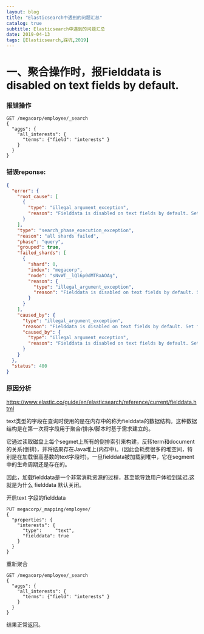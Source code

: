 ```yaml
---
layout: blog
title: "Elasticsearch中遇到的问题汇总"
catalog: true
subtitle: Elasticsearch中遇到的问题汇总
date: 2019-04-13
tags: [Elasticsearch,踩坑,2019]
---
```


# 一、聚合操作时，报Fielddata is disabled on text fields by default.
### 报错操作
```
GET /megacorp/employee/_search
{
  "aggs": {
    "all_interests": {
      "terms": {"field": "interests" }
    }
  }
}
```
### 错误reponse:   
```json
{
  "error": {
    "root_cause": [
      {
        "type": "illegal_argument_exception",
        "reason": "Fielddata is disabled on text fields by default. Set fielddata=true on [interests] in order to load fielddata in memory by uninverting the inverted index. Note that this can however use significant memory. Alternatively use a keyword field instead."
      }
    ],
    "type": "search_phase_execution_exception",
    "reason": "all shards failed",
    "phase": "query",
    "grouped": true,
    "failed_shards": [
      {
        "shard": 0,
        "index": "megacorp",
        "node": "sNvWT__lQl6p0dMTRaAOAg",
        "reason": {
          "type": "illegal_argument_exception",
          "reason": "Fielddata is disabled on text fields by default. Set fielddata=true on [interests] in order to load fielddata in memory by uninverting the inverted index. Note that this can however use significant memory. Alternatively use a keyword field instead."
        }
      }
    ],
    "caused_by": {
      "type": "illegal_argument_exception",
      "reason": "Fielddata is disabled on text fields by default. Set fielddata=true on [interests] in order to load fielddata in memory by uninverting the inverted index. Note that this can however use significant memory. Alternatively use a keyword field instead.",
      "caused_by": {
        "type": "illegal_argument_exception",
        "reason": "Fielddata is disabled on text fields by default. Set fielddata=true on [interests] in order to load fielddata in memory by uninverting the inverted index. Note that this can however use significant memory. Alternatively use a keyword field instead."
      }
    }
  },
  "status": 400
}
```
### 原因分析
https://www.elastic.co/guide/en/elasticsearch/reference/current/fielddata.html

text类型的字段在查询时使用的是在内存中的称为fielddata的数据结构。这种数据结构是在第一次将字段用于聚合/排序/脚本时基于需求建立的。

它通过读取磁盘上每个segmet上所有的倒排索引来构建，反转term和document的关系(倒排)，并将结果存在Java堆上(内存中)。(因此会耗费很多的堆空间，特别是在加载很高基数的text字段时)。一旦fielddata被加载到堆中，它在segment中的生命周期还是存在的。

因此，加载fielddata是一个非常消耗资源的过程，甚至能导致用户体验到延迟.这就是为什么 fielddata 默认关闭。

开启text 字段的fielddata
```
PUT megacorp/_mapping/employee/
{
  "properties": {
    "interests": { 
      "type":     "text",
      "fielddata": true
    }
  }
}
````

重新聚合
```
GET /megacorp/employee/_search
{
  "aggs": {
    "all_interests": {
      "terms": {"field": "interests" }
    }
  }
}
```
结果正常返回。
